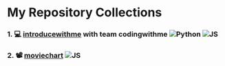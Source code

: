 
# My Repository Collections

### 1. 💻 [introducewithme](https://github.com/verdantjuly/codingwithme) with team codingwithme  ![Python](https://i.postimg.cc/m2MZxMpT/python-logo-only.png) ![JS](https://i.postimg.cc/fR98fWb2/2023-05-22-11-55-16.png)
### 2. 📽️ [moviechart](https://github.com/verdantjuly/moviechart)   ![JS](https://i.postimg.cc/fR98fWb2/2023-05-22-11-55-16.png)











